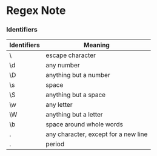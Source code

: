 Regex Note
==========

### Identifiers

| Identifiers | Meaning |
|-------------|---------|
| \  | escape character |
| \d | any number |
| \D | anything but a number |
| \s | space |
| \S | anything but a space |
| \w | any letter |
| \W | anything but a letter |
| \b | space around whole words |
| .  | any character, except for a new line |
| \. | period |
